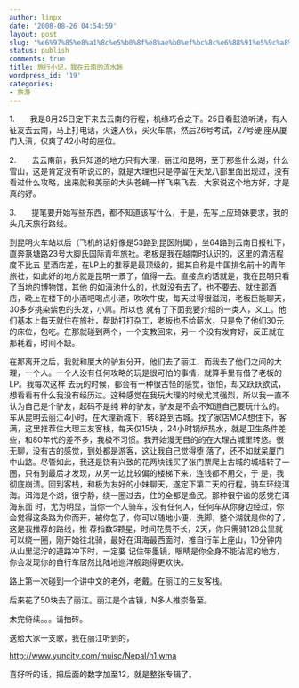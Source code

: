 ```yaml
---
author: linpx
date: '2008-08-26 04:54:59'
layout: post
slug: '%e6%97%85%e8%a1%8c%e5%b0%8f%e8%ae%b0%ef%bc%8c%e6%88%91%e5%9c%a8%e4%ba%91%e5%8d%97%e7%9a%84%e6%b5%81%e6%b0%b4%e5%b8%90'
status: publish
comments: true
title: 旅行小记，我在云南的流水帐
wordpress_id: '19'
categories:
- 旅游
---
```


  

1.       我是8月25日定下来去云南的行程，机缘巧合之下。25日看鼓浪听涛，有人征友去云南，马上打电话，火速入伙，买火车票，然后26号考试，27号硬
座从厦门入滇，仅爽了42小时的座位。

2.       去云南前，我只知道的地方只有大理，丽江和昆明，至于那些什么湖，什么雪山，这是肯定没有听说过的，就是大理也只是停留在天龙八部里面出现过，没有
看过什么攻略，出来就和美丽的大头苍蝇一样飞来飞去，大家说这个地方好，才是真的好。

3.       提笔要开始写些东西，都不知道该写什么，于是，先写上应琦妹要求，我的头几天旅行路线。

  
  


到昆明火车站以后（飞机的话好像是53路到昆医附属），坐64路到云南日报社下，直奔篆塘路23号大脚氏国际青年旅社。老板是我在越南时认识的，这里的清洁程度不比五
星酒店差，在LP上的推荐是最顶级的，据其自称是中国排名前十的青年旅社，如此好的地方就是昆明一景了，值得一去。直接点的话就是，我在昆明只看了当地的博物馆，其他
的如滇池什么的，也就没有去了，也不要去。就住那酒店，晚上在楼下的小酒吧喝点小酒，吹吹牛皮，每天过得很滋润，老板巨能聊天，30多岁挑染紫色的头发，小屌。所以也
就有了下面我要介绍的一类人，义工。他们基本上每天就住在旅社，帮助打打杂工，老板也不给薪水，只是免了他们30元的床位，包吃。在那就碰到两个，一个支教回来，另一
个没有发育好，反正就在那耗着，时间不缺。


在那离开之后，我就和厦大的驴友分开，他们去了丽江，而我去了他们之间的大理，一个人。一个人没有任何攻略的玩是很可怕的事情，就算手里有借了老板的LP。我每次这样
去玩的时候，都会有一种很古怪的感觉，很怕，却又跃跃欲试，想看看有什么我没有经历过。这种感觉在我玩大理的时候尤其强烈，所以我一直不认为自己是个驴友，起码不是纯
粹的驴友，驴友是不会不知道自己要玩什么的。车从昆明去丽江4小时，在大理新城下，转8路到古城。找了家店MCA想住下，客满，这里推荐住大理三友客栈，每天仅15块
，24小时锅炉热水，就是卫生条件差些，和80年代的差不多，我极不习惯。我开始漫无目的的在大理古城里转悠。很无聊，没有古的感觉，到处都是游客，这让我自己觉得堕
落了，还不如就呆厦门中山路。尽管如此，我还是饶有兴致的花两块钱买了张门票爬上古城的城墙转了一圈，只有到最后才发现，从另一边比较偏的楼梯下来，连钱都不用交，于
是，我彻底崩溃。回到客栈，和极为友好的小妹聊天，遂定下第二天的行程，骑车环绕洱海。洱海是个湖，很宁静，绕一圈过去，住的全都是渔民。那种很宁谧的感觉在洱海东面
时，尤为明显，当你一个人骑车，没有任何人，任何车从你身边经过，你会觉得这条路为你而开，被你包了，你可以随地小便，洗脚，整个湖就是你的了，这是我推荐的路线，推
荐指数5颗星，时间花费不长，2天，你只需骑128公里就可以绕一圈，刚开始往北骑，最好在洱海最西面时，推自行车上座山，10分钟内从山里泥泞的道路冲下时，一定要
记住带墨镜，眼睛是你全身不能沾泥的地方，你会发现你的自行车居然比陆地巡洋舰跑得更欢快。


路上第一次碰到一个讲中文的老外，老戴。在丽江的三友客栈。


后来花了50块去了丽江。丽江是个古镇，N多人推崇备至。

未完待续。。。请拍砖。

送给大家一支歌，我在丽江听到的，

http://www.yuncity.com/muisc/Nepal/n1.wma

喜好听的话，把后面的数字加至12，就是整张专辑了。

